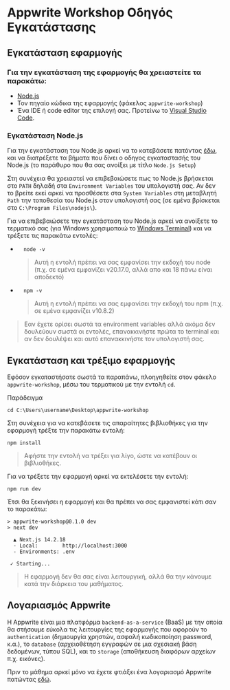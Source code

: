 # Appwrite Workshop Οδηγός Εγκατάστασης

## Εγκατάσταση εφαρμογής 
### Για την εγκατάσταση της εφαρμογής θα χρειαστείτε τα παρακάτω:
- [Node.js](https://nodejs.org/dist/v22.11.0/node-v22.11.0-x64.msi)
- Τον πηγαίο κώδικα της εφαρμογής (φάκελος `appwrite-workshop`)
- Ένα IDE ή code editor της επιλογή σας. Προτείνω το [Visual Studio Code](https://code.visualstudio.com/).

### Εγκατάσταση Node.js
Για την εγκατάσταση του Node.js αρκεί να το κατεβάσετε πατόντας [έδω](https://nodejs.org/dist/v22.11.0/node-v22.11.0-x64.msi), και να διατρέξετε τα βήματα που δίνει ο οδηγος εγκαταστασής του Node.js (το παράθυρο που θα σας ανοίξει με τίτλο `Node.js Setup`)

Στη συνέχεια θα χρειαστεί να επιβεβαιώσετε πως το Node.js βρήσκεται στο `PATH` δηλαδή στα `Environment Variables` του υπολογιστή σας. Αν δεν το βρείτε εκεί αρκεί να προσθέσετε στα `System Variables` στη μεταβλητή `Path` την τοποθεσία του Node.js στον υπολογιστή σας (σε εμένα βρίσκεται στο `C:\Program Files\nodejs\`).

Για να επιβεβαιώσετε την εγκατάσταση του Node.js αρκεί να ανοίξετε το τερματικό σας (για Windows χρησιμοποιώ το [Windows Terminal](https://apps.microsoft.com/detail/9n0dx20hk701?hl=en-US&gl=US)) και να τρέξετε τις παρακάτω εντολές:

- ```
    node -v
  ```
    >Αυτή η εντολή πρέπει να σας εμφανίσει την εκδοχή του node (π.χ. σε εμένα εμφανίζει v20.17.0, αλλά απο και 18 πάνω είναι αποδεκτό)

- ```
    npm -v
  ```
    >Αυτή η εντολή πρέπει να σας εμφανίσει την εκδοχή του npm (π.χ. σε εμένα εμφανίζει v10.8.2)

>Εαν έχετε ορίσει σωστά τα environment variables αλλά ακόμα δεν δουλεύουν σωστά οι εντολές, επανακκινήστε πρώτα το terminal και αν δεν δουλέψει και αυτό επανακκινήστε τον υπολογιστή σας.

## Εγκατάσταση και τρέξιμο εφαρμογής
Εφόσον εγκαταστήσατε σωστά τα παραπάνω, πλοηγηθείτε στον φάκελο `appwrite-workshop`, μέσω του τερματικού με την εντολή `cd`.

Παράδειγμα
```
cd C:\Users\username\Desktop\appwrite-workshop
```

Στη συνέχεια για να κατεβάσετε τις απαραίτητες βιβλιοθήκες για την εφαρμογή τρέξτε την παρακάτω εντολή:

```
npm install
```
> Αφήστε την εντολή να τρέξει για λίγο, ώστε να κατέβουν οι βιβλιοθήκες.

Για να τρέξετε την εφαρμογή αρκεί να εκτελέσετε την εντολή:
```
npm run dev
```
Έτσι θα ξεκινήσει η εφαρμογή και θα πρέπει να σας εμφανιστεί κάτι σαν το παρακάτω:

```
> appwrite-workshop@0.1.0 dev
> next dev

  ▲ Next.js 14.2.18
  - Local:        http://localhost:3000
  - Environments: .env

 ✓ Starting...
```

> Η εφαρμογή δεν θα σας είναι λειτουργική, αλλά θα την κάνουμε κατά την διάρκεια του μαθήματος.

## Λογαριασμός Appwrite
Η Appwrite είναι μια πλατφόρμα `backend-as-a-service` (BaaS) με την οποία θα στήσουμε εύκολα τις λειτουργίες της εφαρμογής που αφορούν το `authentication` (δημιουργία χρηστών, ασφαλή κωδικοποίηση password, κ.α.), το `database` (αρχειοθέτηση εγγραφών σε μια σχεσιακή βάση δεδομένων, τύπου SQL), και το `storage` (αποθήκευση διαφόρων αρχείων π.χ. εικόνες).

Πριν το μάθημα αρκεί μόνο να έχετε φτιάξει ένα λογαριασμό Appwrite πατώντας [εδώ](https://cloud.appwrite.io/console/register).
